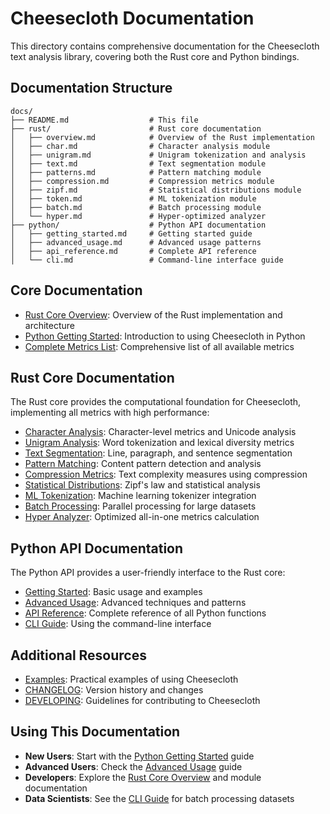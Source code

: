 # Cheesecloth Documentation

This directory contains comprehensive documentation for the Cheesecloth text analysis library, covering both the Rust core and Python bindings.

## Documentation Structure

```
docs/
├── README.md                  # This file
├── rust/                      # Rust core documentation
│   ├── overview.md            # Overview of the Rust implementation
│   ├── char.md                # Character analysis module
│   ├── unigram.md             # Unigram tokenization and analysis
│   ├── text.md                # Text segmentation module
│   ├── patterns.md            # Pattern matching module
│   ├── compression.md         # Compression metrics module
│   ├── zipf.md                # Statistical distributions module
│   ├── token.md               # ML tokenization module
│   ├── batch.md               # Batch processing module
│   └── hyper.md               # Hyper-optimized analyzer
├── python/                    # Python API documentation
│   ├── getting_started.md     # Getting started guide
│   ├── advanced_usage.md      # Advanced usage patterns
│   ├── api_reference.md       # Complete API reference
│   └── cli.md                 # Command-line interface guide
```

## Core Documentation

- [Rust Core Overview](rust/overview.md): Overview of the Rust implementation and architecture
- [Python Getting Started](python/getting_started.md): Introduction to using Cheesecloth in Python
- [Complete Metrics List](../METRICS.md): Comprehensive list of all available metrics

## Rust Core Documentation

The Rust core provides the computational foundation for Cheesecloth, implementing all metrics with high performance:

- [Character Analysis](rust/char.md): Character-level metrics and Unicode analysis
- [Unigram Analysis](rust/unigram.md): Word tokenization and lexical diversity metrics
- [Text Segmentation](rust/text.md): Line, paragraph, and sentence segmentation
- [Pattern Matching](rust/patterns.md): Content pattern detection and analysis
- [Compression Metrics](rust/compression.md): Text complexity measures using compression
- [Statistical Distributions](rust/zipf.md): Zipf's law and statistical analysis
- [ML Tokenization](rust/token.md): Machine learning tokenizer integration
- [Batch Processing](rust/batch.md): Parallel processing for large datasets
- [Hyper Analyzer](rust/hyper.md): Optimized all-in-one metrics calculation

## Python API Documentation

The Python API provides a user-friendly interface to the Rust core:

- [Getting Started](python/getting_started.md): Basic usage and examples
- [Advanced Usage](python/advanced_usage.md): Advanced techniques and patterns
- [API Reference](python/api_reference.md): Complete reference of all Python functions
- [CLI Guide](python/cli.md): Using the command-line interface

## Additional Resources

- [Examples](../examples/): Practical examples of using Cheesecloth
- [CHANGELOG](../CHANGELOG.md): Version history and changes
- [DEVELOPING](../DEVELOPING.md): Guidelines for contributing to Cheesecloth

## Using This Documentation

- **New Users**: Start with the [Python Getting Started](python/getting_started.md) guide
- **Advanced Users**: Check the [Advanced Usage](python/advanced_usage.md) guide
- **Developers**: Explore the [Rust Core Overview](rust/overview.md) and module documentation
- **Data Scientists**: See the [CLI Guide](python/cli.md) for batch processing datasets
